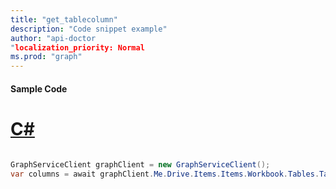 ```yaml
---
title: "get_tablecolumn"
description: "Code snippet example" 
author: "api-doctor
"localization_priority: Normal
ms.prod: "graph"
--- 
```

#### Sample Code
# [C#](#tab/Csharp)

```C#

GraphServiceClient graphClient = new GraphServiceClient();
var columns = await graphClient.Me.Drive.Items.Items.Workbook.Tables.Tables.Columns.Columns.Request().GetAsync();

```